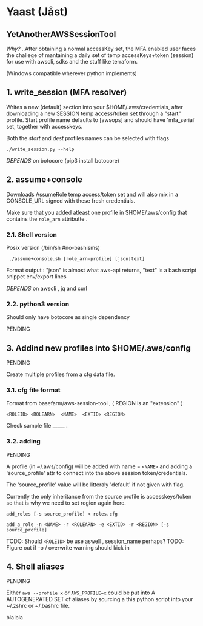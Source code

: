 # Yaast (Jåst)
## YetAnotherAWSSessionTool

*Why?* ..After obtaining a normal accessKey set, 
the MFA enabled user faces the challege of 
mantaining a daily set of temp accessKeys+token (session) for
use with awscli, sdks and the stuff like terraform.

(Windows compatible wherever python implements)

## 1. write_session (MFA resolver)

Writes a new [default] section into your $HOME/.aws/credentials,
after downloading a new SESSION temp access/token set through a "start" profile.
Start profile name defaults to [awsops] and should have 'mfa_serial' set, together with accesskeys.

Both the *start* and *dest* profiles names can be selected with flags

    ./write_session.py --help


*DEPENDS* on botocore (pip3 install botocore)

## 2. assume+console 

Downloads AssumeRole temp access/token set and will
also mix in a CONSOLE_URL signed with these fresh credentials.

Make sure that you added atleast one profile in $HOME/.aws/config that
contains the `role_arn` attributte .

### 2.1. Shell version

Posix version (/bin/sh #no-bashisms) 

     ./assume+console.sh [role_arn-profile] [json|text]

Format output : "json" is almost what aws-api returns, "text" is a bash script snippet env/export lines 
     
*DEPENDS* on awscli , jq and curl

### 2.2. python3 version

Should only have botocore as single dependency 

PENDING 


## 3. Addind new profiles into $HOME/.aws/config

PENDING

Create multiple profiles from a cfg data file.

### 3.1. cfg file format

Format from basefarm/aws-session-tool , ( REGION is an "extension" )

```
<ROLEID> <ROLEARN>  <NAME>  <EXTID> <REGION>
```

Check sample file _____ .

### 3.2. adding

PENDING

A profile (in ~/.aws/config) will be added with name = `<NAME>`
and adding a 'source_profile' attr to connect into the above session token/credentials.

The 'source_profile' value will be litteraly 'default' if not given with flag.

Currently the only inheritance from the source profile is accesskeys/token so that is 
why we need to set region again here.


```read multiple records from STDIN
add_roles [-s source_profile] < roles.cfg
```
```single operation
add_a_role -n <NAME> -r <ROLEARN> -e <EXTID> -r <REGION> [-s source_profile]
```
TODO: Should `<ROLEID>` be use aswell , session_name perhaps?
TODO: Figure out if -o / overwrite warning should kick in


## 4. Shell aliases 

PENDING

Either `aws --profile x` or `AWS_PROFILE=x` could be put into A AUTOGENERATED SET of aliases
by sourcing a this python script into your ~/.zshrc or ~/.bashrc file.

bla bla
